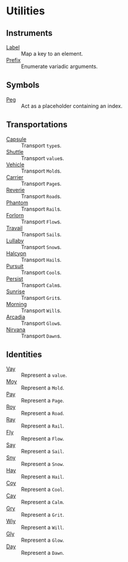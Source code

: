 <!-- Copyright 2024 Feng Mofan
SPDX-License-Identifier: Apache-2.0 -->

# Utilities

<!-- Instruments -- Start -->
## Instruments <a id="instruments"></a>

<dl>
  <dt>
    <a href="./utilities/label.doc.md">Label</a>
    <a id="label"></a>
  </dt>
  <dd>Map a key to an element.</dd>

  <dt>
    <a href="./utilities/prefix.doc.md">Prefix</a>
    <a id="prefix"></a>
  </dt>
  <dd>Enumerate variadic arguments.</dd>
</dl>
<!-- Instruments -- End -->

<!-- Symbols -- Start -->
## Symbols <a id="Symbols"></a>

<dl>
  <dt>
    <a href="./utilities/peg.doc.md">Peg</a>
    <a id="peg"></a>
  </dt>
  <dd>Act as a placeholder containing an index.</dd>
</dl>
<!-- Symbols -- End -->

<!-- Transportations -- Start -->
## Transportations <a id="Transportations"></a>

<dl>
  <dt>
    <a href="./utilities/capsule.doc.md">Capsule</a>
    <a id="capsule"></a>
  </dt>
  <dd>Transport <code>type</code>s.</dd>
  
  <dt>
    <a href="./utilities/shuttle.doc.md">Shuttle</a>
    <a id="shuttle"></a>
  </dt>
  <dd>Transport <code>value</code>s.</dd>
  
  <dt>
    <a href="./utilities/vehicle.doc.md">Vehicle</a>
    <a id="vehicle"></a>
  </dt>
  <dd>Transport <code>Mold</code>s.</dd>
  
  <dt>
    <a href="./utilities/carrier.doc.md">Carrier</a>
    <a id="carrier"></a>
  </dt>
  <dd>Transport <code>Page</code>s.</dd>
  
  <dt>
    <a href="./utilities/reverie.doc.md">Reverie</a>
    <a id="reverie"></a>
  </dt>
  <dd>Transport <code>Road</code>s.</dd>
  
  <dt>
    <a href="./utilities/phantom.doc.md">Phantom</a>
    <a id="phantom"></a>
  </dt>
  <dd>Transport <code>Rail</code>s.</dd>
  
  <dt>
    <a href="./utilities/forlorn.doc.md">Forlorn</a>
    <a id="forlorn"></a>
  </dt>
  <dd>Transport <code>Flow</code>s.</dd>
  
  <dt>
    <a href="./utilities/travail.doc.md">Travail</a>
    <a id="travail"></a>
  </dt>
  <dd>Transport <code>Sail</code>s.</dd>
  
  <dt>
    <a href="./utilities/lullaby.doc.md">Lullaby</a>
    <a id="lullaby"></a>
  </dt>
  <dd>Transport <code>Snow</code>s.</dd>
  
  <dt>
    <a href="./utilities/halcyon.doc.md">Halcyon</a>
    <a id="halcyon"></a>
  </dt>
  <dd>Transport <code>Hail</code>s.</dd>
  
  <dt>
    <a href="./utilities/pursuit.doc.md">Pursuit</a>
    <a id="pursuit"></a>
  </dt>
  <dd>Transport <code>Cool</code>s.</dd>
  
  <dt>
    <a href="./utilities/persist.doc.md">Persist</a>
    <a id="persist"></a>
  </dt>
  <dd>Transport <code>Calm</code>s.</dd>
  
  <dt>
    <a href="./utilities/sunrise.doc.md">Sunrise</a>
    <a id="sunrise"></a>
  </dt>
  <dd>Transport <code>Grit</code>s.</dd>
  
  <dt>
    <a href="./utilities/Morning.doc.md">Morning</a>
    <a id="morning"></a>
  </dt>
  <dd>Transport <code>Will</code>s.</dd>
  
  <dt>
    <a href="./utilities/arcadia.doc.md">Arcadia</a>
    <a id="arcadia"></a>
  </dt>
  <dd>Transport <code>Glow</code>s.</dd>
  
  <dt>
    <a href="./utilities/nirvana.doc.md">Nirvana</a>
    <a id="nirvana"></a>
  </dt>
  <dd>Transport <code>Dawn</code>s.</dd>
</dl>
<!-- Transportations -- End -->

<!-- Identities -- Start -->
## Identities <a id="Identities"></a>

<dl>
  <dt>
    <a href="./utilities/vay.doc.md">Vay</a>
    <a id="vay"></a>
  </dt>
  <dd>Represent a <code>value</code>.</dd>
  
  <dt>
    <a href="./utilities/moy.doc.md">Moy</a>
    <a id="moy"></a>
  </dt>
  <dd>Represent a <code>Mold</code>.</dd>
  
  <dt>
    <a href="./utilities/pay.doc.md">Pay</a>
    <a id="pay"></a>
  </dt>
  <dd>Represent a <code>Page</code>.</dd>
  
  <dt>
    <a href="./utilities/roy.doc.md">Roy</a>
    <a id="roy"></a>
  </dt>
  <dd>Represent a <code>Road</code>.</dd>
  
  <dt>
    <a href="./utilities/ray.doc.md">Ray</a>
    <a id="ray"></a>
  </dt>
  <dd>Represent a <code>Rail</code>.</dd>
  
  <dt>
    <a href="./utilities/fly.doc.md">Fly</a>
    <a id="fly"></a>
  </dt>
  <dd>Represent a <code>Flow</code>.</dd>
  
  <dt>
    <a href="./utilities/say.doc.md">Say</a>
    <a id="say"></a>
  </dt>
  <dd>Represent a <code>Sail</code>.</dd>
  
  <dt>
    <a href="./utilities/sny.doc.md">Sny</a>
    <a id="sny"></a>
  </dt>
  <dd>Represent a <code>Snow</code>.</dd>
  
  <dt>
    <a href="./utilities/hay.doc.md">Hay</a>
    <a id="hay"></a>
  </dt>
  <dd>Represent a <code>Hail</code>.</dd>
  
  <dt>
    <a href="./utilities/coy.doc.md">Coy</a>
    <a id="coy"></a>
  </dt>
  <dd>Represent a <code>Cool</code>.</dd>
  
  <dt>
    <a href="./utilities/cay.doc.md">Cay</a>
    <a id="cay"></a>
  </dt>
  <dd>Represent a <code>Calm</code>.</dd>
  
  <dt>
    <a href="./utilities/gry.doc.md">Gry</a>
    <a id="gry"></a>
  </dt>
  <dd>Represent a <code>Grit</code>.</dd>
  
  <dt>
    <a href="./utilities/wiy.doc.md">Wiy</a>
    <a id="wiy"></a>
  </dt>
  <dd>Represent a <code>Will</code>.</dd>
  
  <dt>
    <a href="./utilities/gly.doc.md">Gly</a>
    <a id="gly"></a>
  </dt>
  <dd>Represent a <code>Glow</code>.</dd>
  
  <dt>
    <a href="./utilities/day.doc.md">Day</a>
    <a id="day"></a>
  </dt>
  <dd>Represent a <code>Dawn</code>.</dd>
</dl>
<!-- Identities -- End -->

